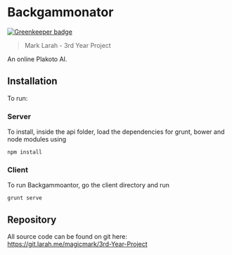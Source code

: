 # Backgammonator

[![Greenkeeper badge](https://badges.greenkeeper.io/magicmark/Backgammonator.svg)](https://greenkeeper.io/)

> Mark Larah -  3rd Year Project

An online Plakoto AI.

## Installation

To run:

### Server
To install, inside the api folder, load the dependencies for grunt, bower and node modules using
```
npm install
```

### Client

To run Backgammoantor, go the client directory and run
```
grunt serve
```

## Repository

All source code can be found on git here: https://git.larah.me/magicmark/3rd-Year-Project
